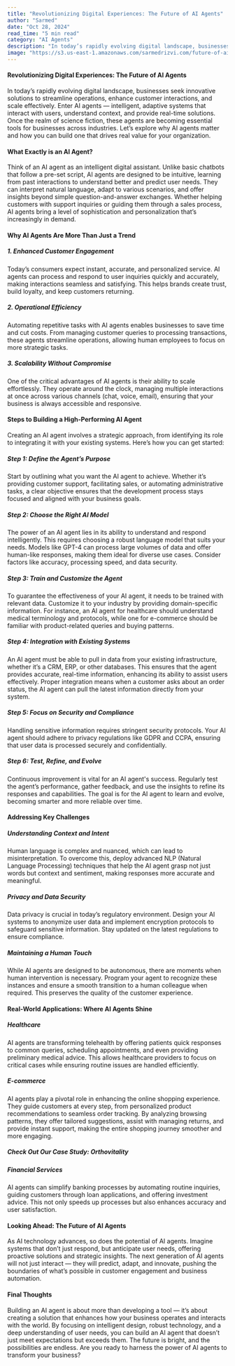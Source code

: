 ```yaml
---
title: "Revolutionizing Digital Experiences: The Future of AI Agents"
author: "Sarmed"
date: "Oct 28, 2024"
read_time: "5 min read"
category: "AI Agents"
description: "In today’s rapidly evolving digital landscape, businesses seek innovative solutions to streamline operations, enhance customer interactions, and scale effectively."
image: "https://s3.us-east-1.amazonaws.com/sarmedrizvi.com/future-of-ai-agents.webp"
---
```


#### Revolutionizing Digital Experiences: The Future of AI Agents

In today’s rapidly evolving digital landscape, businesses seek innovative solutions to streamline operations, enhance customer interactions, and scale effectively. Enter AI agents — intelligent, adaptive systems that interact with users, understand context, and provide real-time solutions. Once the realm of science fiction, these agents are becoming essential tools for businesses across industries. Let’s explore why AI agents matter and how you can build one that drives real value for your organization.

#### What Exactly is an AI Agent?

Think of an AI agent as an intelligent digital assistant. Unlike basic chatbots that follow a pre-set script, AI agents are designed to be intuitive, learning from past interactions to understand better and predict user needs. They can interpret natural language, adapt to various scenarios, and offer insights beyond simple question-and-answer exchanges. Whether helping customers with support inquiries or guiding them through a sales process, AI agents bring a level of sophistication and personalization that’s increasingly in demand.

#### Why AI Agents Are More Than Just a Trend

##### 1. Enhanced Customer Engagement

Today’s consumers expect instant, accurate, and personalized service. AI agents can process and respond to user inquiries quickly and accurately, making interactions seamless and satisfying. This helps brands create trust, build loyalty, and keep customers returning.

##### 2. Operational Efficiency

Automating repetitive tasks with AI agents enables businesses to save time and cut costs. From managing customer queries to processing transactions, these agents streamline operations, allowing human employees to focus on more strategic tasks.

##### 3. Scalability Without Compromise

One of the critical advantages of AI agents is their ability to scale effortlessly. They operate around the clock, managing multiple interactions at once across various channels (chat, voice, email), ensuring that your business is always accessible and responsive.

#### Steps to Building a High-Performing AI Agent

Creating an AI agent involves a strategic approach, from identifying its role to integrating it with your existing systems. Here’s how you can get started:

##### Step 1: Define the Agent’s Purpose

Start by outlining what you want the AI agent to achieve. Whether it’s providing customer support, facilitating sales, or automating administrative tasks, a clear objective ensures that the development process stays focused and aligned with your business goals.

##### Step 2: Choose the Right AI Model

The power of an AI agent lies in its ability to understand and respond intelligently. This requires choosing a robust language model that suits your needs. Models like GPT-4 can process large volumes of data and offer human-like responses, making them ideal for diverse use cases. Consider factors like accuracy, processing speed, and data security.

##### Step 3: Train and Customize the Agent

To guarantee the effectiveness of your AI agent, it needs to be trained with relevant data. Customize it to your industry by providing domain-specific information. For instance, an AI agent for healthcare should understand medical terminology and protocols, while one for e-commerce should be familiar with product-related queries and buying patterns.

##### Step 4: Integration with Existing Systems

An AI agent must be able to pull in data from your existing infrastructure, whether it’s a CRM, ERP, or other databases. This ensures that the agent provides accurate, real-time information, enhancing its ability to assist users effectively. Proper integration means when a customer asks about an order status, the AI agent can pull the latest information directly from your system.

##### Step 5: Focus on Security and Compliance

Handling sensitive information requires stringent security protocols. Your AI agent should adhere to privacy regulations like GDPR and CCPA, ensuring that user data is processed securely and confidentially.

##### Step 6: Test, Refine, and Evolve

Continuous improvement is vital for an AI agent's success. Regularly test the agent’s performance, gather feedback, and use the insights to refine its responses and capabilities. The goal is for the AI agent to learn and evolve, becoming smarter and more reliable over time.

#### Addressing Key Challenges

##### Understanding Context and Intent

Human language is complex and nuanced, which can lead to misinterpretation. To overcome this, deploy advanced NLP (Natural Language Processing) techniques that help the AI agent grasp not just words but context and sentiment, making responses more accurate and meaningful.

##### Privacy and Data Security

Data privacy is crucial in today’s regulatory environment. Design your AI systems to anonymize user data and implement encryption protocols to safeguard sensitive information. Stay updated on the latest regulations to ensure compliance.

##### Maintaining a Human Touch

While AI agents are designed to be autonomous, there are moments when human intervention is necessary. Program your agent to recognize these instances and ensure a smooth transition to a human colleague when required. This preserves the quality of the customer experience.

#### Real-World Applications: Where AI Agents Shine

##### Healthcare

AI agents are transforming telehealth by offering patients quick responses to common queries, scheduling appointments, and even providing preliminary medical advice. This allows healthcare providers to focus on critical cases while ensuring routine issues are handled efficiently.

##### E-commerce

AI agents play a pivotal role in enhancing the online shopping experience. They guide customers at every step, from personalized product recommendations to seamless order tracking. By analyzing browsing patterns, they offer tailored suggestions, assist with managing returns, and provide instant support, making the entire shopping journey smoother and more engaging.

##### Check Out Our Case Study: Orthovitality

##### Financial Services

AI agents can simplify banking processes by automating routine inquiries, guiding customers through loan applications, and offering investment advice. This not only speeds up processes but also enhances accuracy and user satisfaction.

#### Looking Ahead: The Future of AI Agents

As AI technology advances, so does the potential of AI agents. Imagine systems that don’t just respond, but anticipate user needs, offering proactive solutions and strategic insights. The next generation of AI agents will not just interact — they will predict, adapt, and innovate, pushing the boundaries of what’s possible in customer engagement and business automation.

#### Final Thoughts

Building an AI agent is about more than developing a tool — it’s about creating a solution that enhances how your business operates and interacts with the world. By focusing on intelligent design, robust technology, and a deep understanding of user needs, you can build an AI agent that doesn’t just meet expectations but exceeds them. The future is bright, and the possibilities are endless. Are you ready to harness the power of AI agents to transform your business?
